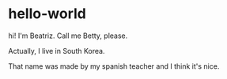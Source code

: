# hello-world

hi! I'm Beatriz. Call me Betty, please.

Actually, I live in South Korea.

That name was made by my spanish teacher and I think it's nice.
